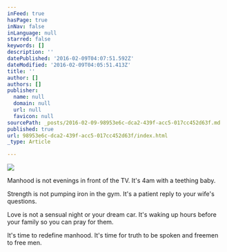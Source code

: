 ```yaml
---
inFeed: true
hasPage: true
inNav: false
inLanguage: null
starred: false
keywords: []
description: ''
datePublished: '2016-02-09T04:07:51.592Z'
dateModified: '2016-02-09T04:05:51.413Z'
title: ''
author: []
authors: []
publisher:
  name: null
  domain: null
  url: null
  favicon: null
sourcePath: _posts/2016-02-09-98953e6c-dca2-439f-acc5-017cc452d63f.md
published: true
url: 98953e6c-dca2-439f-acc5-017cc452d63f/index.html
_type: Article

---
```

![](https://the-grid-user-content.s3-us-west-2.amazonaws.com/fe6ba392-1e42-4aae-aa4f-c27171ddca26.jpg)

Manhood is not evenings in front of the TV.  It's 4am with a teething baby.

Strength is not pumping iron in the gym.  It's a patient reply to your wife's questions.

Love is not a sensual night or your dream car.  It's waking up hours before your family so you can pray for them.

It's time to redefine manhood.  It's time for truth to be spoken and freemen to free men.